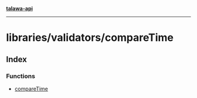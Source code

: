 [**talawa-api**](../../../README.md)

***

# libraries/validators/compareTime

## Index

### Functions

- [compareTime](functions/compareTime.md)
